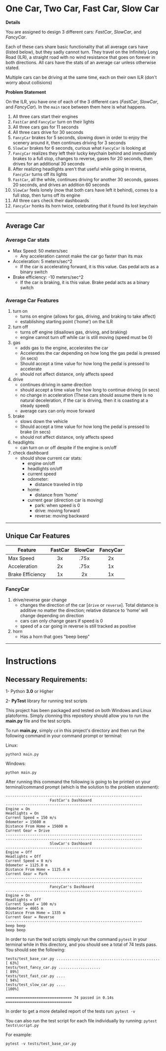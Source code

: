 # One Car, Two Car, Fast Car, Slow Car

__Details__

You are assigned to design 3 different cars: _FastCar_, _SlowCar_, and _FancyCar_.

Each of these cars share basic functionality that all average cars have (listed below), but they sadly cannot turn.
They travel on the Infinitely Long Road (ILR), a straight road with no wind resistance that goes on forever in both directions.
All cars have the stats of an average car unless otherwise stated.

Multiple cars can be driving at the same time, each on their own ILR (don't worry about collisions)

__Problem Statement__

On the ILR, you have one of each of the 3 different cars (_FastCar_, _SlowCar_, and _FancyCar_).  In the `main` race between them here is what happens.

1. All three cars start their engines
2. `FastCar` and `FancyCar` turn on their lights
3. All three cars gas for 11 seconds
4. All three cars drive for 30 seconds
5. `FancyCar` brakes for 5 seconds, slowing down in order to enjoy the scenery around it, then continues driving for 3 seconds
6. `SlowCar` brakes for 6 seconds, curious what `FancyCar` is looking at
7. `FancyCar` realizes they left their lucky keychain behind and immediately brakes to a full stop, changes to reverse, gases for 20 seconds, then drives for an additional 30 seconds
8. After realizing headlights aren't that useful while going in reverse, `FancyCar` turns off its lights
9. `FastCar`, all the while, continues driving for another 30 seconds, gasses 20 seconds, and drives an addition 60 seconds
10. `SlowCar` feels lonely (now that both cars have left it behind), comes to a full stop, then turns off its engine
11. All three cars check their dashboards
12. `FancyCar` honks its horn twice, celebrating that it found its lost keychain

---
## Average Car
### Average Car stats

- Max Speed: 50 meters/sec
  - Any acceleration cannot make the car go faster than its max
- Acceleration: 5 meters/sec^2
  - If the car is accelerating forward, it is this value. Gas pedal acts as a binary switch
- Brake efficiency: -10 meters/sec^2
  - If the car is braking, it is this value. Brake pedal acts as a binary switch

### Average Car Features

1. turn on
   - turns on engine (allows for gas, driving, and braking to take affect)
   - establishing starting point ('home') on the ILR
2. turn off
   - turns off engine (disallows gas, driving, and braking)
   - engine cannot turn off while car is still moving (speed must be 0)
3. gas
   - adds gas to the engine, accelerates the car
   - Accelerates the car depending on how long the gas pedal is pressed (in secs)
   - Should accept a time value for how long the pedal is pressed to accelerate
   - should not affect distance, only affects speed
4. drive
   - continues driving in same direction
   - should accept a time value for how long to continue driving (in secs)
   - no change in acceleration (These cars should assume there is no natural deceleration, if the car is driving, then it is coasting at a steady speed)
   - average cars can only move forward
5. brake
   - slows down the vehicle
   - Should accept a time value for how long the pedal is pressed to brake (in secs)
   - should not affect distance, only affects speed
6. headlights
   - can turn on or off despite if the engine is on/off
7. check dashboard
   - should show current car stats:
     - engine on/off
     - headlights on/off
     - current speed
     - odometer:
       - distance traveled in trip
     - home:
       - distance from 'home'
     - current gear (direction car is moving)
       - park: when speed is 0
       - drive: moving forward
       - reverse: moving backward
---

## Unique Car Features

| Feature          | FastCar | SlowCar | FancyCar |
| ---------------- | :-----: | :-----: | :------: |
| Max Speed        |   3x    |  .75x   |    2x    |
| Acceleration     |   2x    |  .75x   |    1x    |
| Brake Efficiency |   1x    |   2x    |    1x    |

### FancyCar

1. drive/reverse gear change
   - changes the direction of the car [`drive` or `reverse`]. Total distance is additive no matter the direction; relative distance to 'home' will change depending on direction
   - cars can only change gears if speed is 0
   - speed of a car going in reverse is still tracked as positive
2. horn
   - Has a horn that goes "beep beep"

---

# Instructions

## Necessary Requirements:
  1- Python **3.0** or Higher
  
  2- **PyTest** library for running test scripts
  

This project has been packaged and tested on both Windows and Linux platoforms. 
Simply clonning this repository should allow you to run the **main.py** file and the test scripts.

To run **main.py**, simply ``cd`` in this project's directory and then run the following command in your command prompt or terminal:

Linux:

``` 
python3 main.py 
```

Windows:

``` 
python main.py
```

After running this command the following is going to be printed on your terminal/command prompt (which is the solution to the problem statement):

```
--------------------------------------------------------------
                    FastCar's Dashboard                      
--------------------------------------------------------------
Engine = On
Headlights = On
Current Speed = 150 m/s
Odometer = 15600 m
Distance From Home = 15600 m
Current Gear = Drive
--------------------------------------------------------------
--------------------------------------------------------------
                    SlowCar's Dashboard                      
--------------------------------------------------------------
Engine = Off
Headlights = Off
Current Speed = 0 m/s
Odometer = 1125.0 m
Distance From Home = 1125.0 m
Current Gear = Park
--------------------------------------------------------------
--------------------------------------------------------------
                    FancyCar's Dashboard                      
--------------------------------------------------------------
Engine = On
Headlights = Off
Current Speed = 100 m/s
Odometer = 4665 m
Distance From Home = 1335 m
Current Gear = Reverse
--------------------------------------------------------------
beep beep
beep beep
```

In order to run the test scripts simply run the command ```pytest``` in your terminal while in this directory, and you should see a total of 74 tests pass. You should see the following:

```
tests/test_base_car.py ...............................................   [ 63%]
tests/test_fancy_car.py ...................                              [ 89%]
tests/test_fast_car.py ....                                              [ 94%]
tests/test_slow_car.py ....                                              [100%]

============================== 74 passed in 0.14s ==============================
```

In order to get a more detailed report of the tests run: ```pytest -v```

You can also run the test script for each file individually by running: ```pytest tests\script.py```

For example:
```
pytest -v tests/test_base_car.py
```

